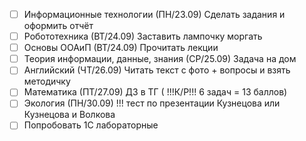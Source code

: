 - [ ] Информационные технологии (ПН/23.09) Сделать задания и оформить отчёт 
- [ ] Робототехника (ВТ/24.09) Заставить лампочку моргать 
- [ ] Основы ООАиП (ВТ/24.09) Прочитать лекции
- [ ] Теория информации, данные, знания (СР/25.09) Задача на дом
- [ ] Английский (ЧТ/26.09) Читать текст с фото + вопросы и взять методичку
- [ ] Математика (ПТ/27.09) ДЗ в ТГ ( !!!К/Р!!! 6 задач = 13 баллов)
- [ ] Экология (ПН/30.09) !!! тест по презентации Кузнецова или Кузнецова и Волкова
- [ ] Попробовать 1С лабораторные 